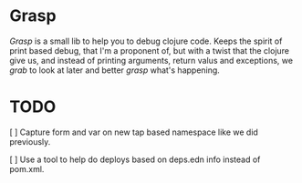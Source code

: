 # Grasp

_Grasp_ is a small lib to help you to debug clojure code.
Keeps the spirit of print based debug, that I'm a proponent of,
but with a twist that the clojure give us, and instead of printing arguments,
return valus and exceptions, we _grab_ to look at later and better _grasp_ what's happening.

# TODO

[ ] Capture form and var on new tap based namespace like we did previously.

[ ] Use a tool to help do deploys based on deps.edn info instead of pom.xml.
